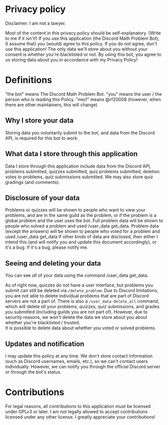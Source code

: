 # Privacy policy
Disclaimer: I am not a lawyer.

Most of the content in this privacy policy should be self-explanatory. (Write to me if it isn't!)
If you use this application (the Discord Math Problem Bot), (I assume that) you (would) agree to this policy. If you do not agree, don't use this application! The only data we'll store about you without your consent is whether you're blacklisted or not. By using this bot, you agree to us storing data about you in accordance with my Privacy Policy!

# Definitions
"the bot" means The Discord Math Problem Bot.
"you" means the user / the person who is reading this Policy.
"me/I" means @rf20008 (however, when there are other maintainers, this will change)


## Why I store your data

Storing data you voluntarily submit to the bot, and data from the Discord API, is required for this bot to work.

## What data I store through this application

Data I store through this application include data from the Discord API, problems submitted, quizzes submitted, quiz problems submitted, deletion votes to problems, quiz submissions submitted. We may also store quiz gradings (and comments). 

## Disclosure of your data

Problems or quizzes will be shown to people who want to view your problems, and are in the same guild as the problem, or if the problem is a global problem and the user uses the bot.
Full problem data will be shown to people who solved a problem and used /user_data get_data.
Problem data (except the answers) will be shown to people who voted for a problem and used /user_data get_data
If other kinds of data are disclosed, then either I intend this (and will notify you and update this document accordingly), or it's a bug. If it's a bug, please notify me.

## Seeing and deleting your data

You can see *all* of your data using the command /user_data get_data.

As of right now, quizzes do not have a user interface, but problems you submit can still be deleted via ``/delete_problem``. 
Due to Discord limitations, you are not able to delete individual problems that are part of Discord servers are not a part of. 
There is also a ``/user_data delete_all`` command, which will delete *all* your problems, quizzes, quiz submissions, and grades you submitted (including guilds you are not part of). 
However, due to security reasons, we won't delete the data we store about you about whether you're blacklisted / trusted.  
It is possible to delete data about whether you voted or solved problems.

## Updates and notification

I may update this policy at any time. We don't store contact information (such as Discord usernames, emails, etc.), so we can't contact users individually. However, we can notify you through the official Discord server or through the bot's status. 

# Contributions

For legal reasons, all contributions to this application *must* be licensed under GPLv3 or later. I am not legally allowed to accept contributions licensed under any other license. I greatly appreciate your contributions!

